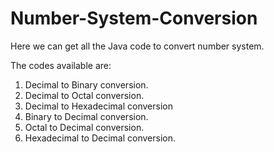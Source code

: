# Number-System-Conversion
Here we can get all the Java code to convert number system.

The codes available are:
1. Decimal to Binary conversion.
2. Decimal to Octal conversion.
3. Decimal to Hexadecimal conversion
4. Binary to Decimal conversion.
5. Octal to Decimal conversion.
6. Hexadecimal to Decimal conversion.
